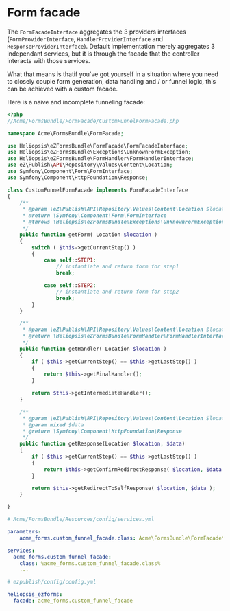 # Form facade

The `FormFacadeInterface` aggregates the 3 providers interfaces (`FormProviderInterface`, `HandlerProviderInterface`
and `ResponseProviderInterface`). Default implementation merely aggregates 3 independant services, but it is through the
facade that the controller interacts with those services.

What that means is thatif you've got yourself in a situation where you need to closely couple form generation,
data handling and / or funnel logic, this can be achieved with a custom facade.

Here is a naive and incomplete funneling facade:

```php
<?php
//Acme/FormsBundle/FormFacade/CustomFunnelFormFacade.php

namespace Acme\FormsBundle\FormFacade;

use Heliopsis\eZFormsBundle\FormFacade\FormFacadeInterface;
use Heliopsis\eZFormsBundle\Exceptions\UnknownFormException;
use Heliopsis\eZFormsBundle\FormHandler\FormHandlerInterface;
use eZ\Publish\API\Repository\Values\Content\Location;
use Symfony\Component\Form\FormInterface;
use Symfony\Component\HttpFoundation\Response;

class CustomFunnelFormFacade implements FormFacadeInterface
{
    /**
     * @param \eZ\Publish\API\Repository\Values\Content\Location $location
     * @return \Symfony\Component\Form\FormInterface
     * @throws \Heliopsis\eZFormsBundle\Exceptions\UnknownFormException
     */
    public function getForm( Location $location )
    {
        switch ( $this->getCurrentStep() )
        {
            case self::STEP1:
                // instantiate and return form for step1
                break;

            case self::STEP2:
                // instantiate and return form for step2
                break;
        }
    }

    /**
     * @param \eZ\Publish\API\Repository\Values\Content\Location $location
     * @return \Heliopsis\eZFormsBundle\FormHandler\FormHandlerInterface
     */
    public function getHandler( Location $location )
    {
        if ( $this->getCurrentStep() == $this->getLastStep() )
        {
            return $this->getFinalHandler();
        }

        return $this->getIntermediateHandler();
    }

    /**
     * @param \eZ\Publish\API\Repository\Values\Content\Location $location
     * @param mixed $data
     * @return \Symfony\Component\HttpFoundation\Response
     */
    public function getResponse(Location $location, $data)
    {
        if ( $this->getCurrentStep() == $this->getLastStep() )
        {
            return $this->getConfirmRedirectResponse( $location, $data );
        }

        return $this->getRedirectToSelfResponse( $location, $data );
    }

}

```


```yaml
# Acme/FormsBundle/Resources/config/services.yml

parameters:
    acme_forms.custom_funnel_facade.class: Acme\FormsBundle\FormFacade\CustomFunnelFormFacade

services:
  acme_forms.custom_funnel_facade:
    class: %acme_forms.custom_funnel_facade.class%
    ...

```

```yaml
# ezpublish/config/config.yml

heliopsis_ezforms:
  facade: acme_forms.custom_funnel_facade
```
